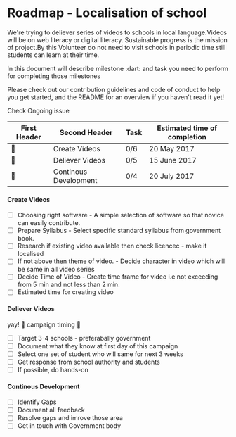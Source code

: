 # Roadmap - Localisation of school 

  <p> We're trying to deliever series of videos to schools in local language.Videos will be on web literacy or digital literacy. Sustainable progress is the mission of project.By this Volunteer do not need to visit schools in periodic time still students can learn at their time. </p>    
  <p> In this document will describe milestone :dart: and task you need to perform for completing those milestones </p> 
  <p>Please check out our contribution guidelines and code of conduct to help you get started, and the README for an overview if you haven't read it yet!</p>
  
  Check Ongoing issue <link>
  
  | First Header  | Second Header | Task    |  Estimated time of completion |
  | ------------- | ------------- |     --- | --|
  | :rocket:  | Create Videos  |    0/6     |  20 May 2017|
  | :rocket:  | Deliever Videos  |   0/5      |  15 June 2017|
  | :rocket:  | Continous Development | 0/4   |  20 July 2017  |


<h4> Create Videos </h4>

- [ ] Choosing right software - A simple selection of software so that novice can easily contribute.
- [ ] Prepare Syllabus - Select specific standard syllabus from government book.
- [ ] Research if existing video available then check licencec - make it localised
- [ ] If not above then theme of video. - Decide character in video which will be same in all video series
- [ ] Decide Time of Video - Create time frame for video i.e not exceeding from 5 min and not less than 2 min.
- [ ] Estimated time for creating video

<h4> Deliever Videos </h4>

yay! :tada: campaign timing :runner:

- [ ] Target 3-4 schools - preferabally government
- [ ] Document what they know at first day of this campaign
- [ ] Select one set of student who will same for next 3 weeks
- [ ] Get response from school authority and students
- [ ] If possible, do hands-on

<h4> Continous Development </h4>

- [ ] Identify Gaps
- [ ] Document all feedback
- [ ] Resolve gaps and imrove those area
- [ ] Get in touch with Government body
